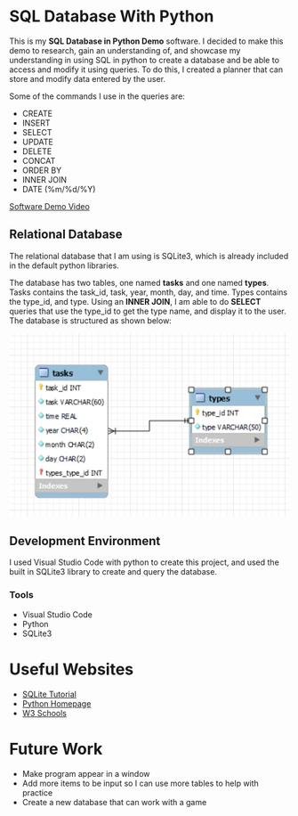 # SQL Database With Python

This is my **SQL Database in Python Demo** software. I decided to make this demo to research, gain an understanding of, and showcase my understanding in using SQL in python to create a database and be able to access and modify it using queries. To do this, I created a planner that can store and modify data entered by the user.

Some of the commands I use in the queries are:

* CREATE
* INSERT
* SELECT
* UPDATE
* DELETE
* CONCAT
* ORDER BY
* INNER JOIN
* DATE (%m/%d/%Y)

[Software Demo Video](http://youtu.be/P3rYR_V8G-s)

## Relational Database

The relational database that I am using is SQLite3, which is already included in the default python libraries.

The database has two tables, one named **tasks** and one named **types**. Tasks contains the task_id, task, year, month, day, and time. Types contains the type_id, and type. Using an **INNER JOIN**, I am able to do **SELECT** queries that use the type_id to get the type name, and display it to the user. The database is structured as shown below:

![Entity Relationship Diagram](ERD.jpg)

## Development Environment

I used Visual Studio Code with python to create this project, and used the built in SQLite3 library to create and query the database.

### Tools

* Visual Studio Code
* Python
* SQLite3

# Useful Websites

* [SQLite Tutorial](http://www.sqlitetutorial.net/)
* [Python Homepage](http://www.python.org/)
* [W3 Schools](http://www.w3schools.com/sql/)

# Future Work

* Make program appear in a window
* Add more items to be input so I can use more tables to help with practice
* Create a new database that can work with a game